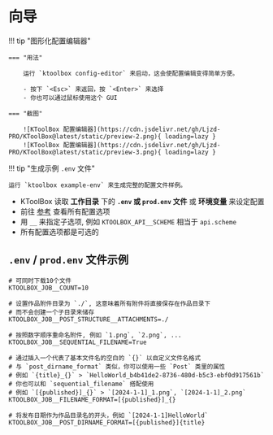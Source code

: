 # 向导

!!! tip "图形化配置编辑器"

    === "用法"

        运行 `ktoolbox config-editor` 来启动，这会使配置编辑变得简单方便。

        - 按下 `<Esc>` 来返回，按 `<Enter>` 来选择 
        - 你也可以通过鼠标使用这个 GUI

    === "截图"

        ![KToolBox 配置编辑器](https://cdn.jsdelivr.net/gh/Ljzd-PRO/KToolBox@latest/static/preview-2.png){ loading=lazy }
        ![KToolBox 配置编辑器](https://cdn.jsdelivr.net/gh/Ljzd-PRO/KToolBox@latest/static/preview-3.png){ loading=lazy }

!!! tip "生成示例 `.env` 文件"

    运行 `ktoolbox example-env` 来生成完整的配置文件样例。

- KToolBox 读取 **工作目录** 下的 **`.env` 或 `prod.env` 文件** 或 **环境变量** 来设定配置
- 前往 [参考](./reference.md) 查看所有配置选项
- 用 `__` 来指定子选项, 例如 `KTOOLBOX_API__SCHEME` 相当于 `api.scheme`
- 所有配置选项都是可选的

## `.env` / `prod.env` 文件示例

```dotenv
# 可同时下载10个文件
KTOOLBOX_JOB__COUNT=10

# 设置作品附件目录为 `./`, 这意味着所有附件将直接保存在作品目录下
# 而不会创建一个子目录来储存
KTOOLBOX_JOB__POST_STRUCTURE__ATTACHMENTS=./

# 按照数字顺序重命名附件, 例如 `1.png`, `2.png`, ...
KTOOLBOX_JOB__SEQUENTIAL_FILENAME=True

# 通过插入一个代表了基本文件名的空白的 `{}` 以自定义文件名格式 
# 与 `post_dirname_format` 类似，你可以使用一些 `Post` 类里的属性
# 例如 `{title}_{}` > `HelloWorld_b4b41de2-8736-480d-b5c3-ebf0d917561b`
# 你也可以和 `sequential_filename` 搭配使用
# 例如 `[{published}]_{}` > `[2024-1-1]_1.png`, `[2024-1-1]_2.png`
KTOOLBOX_JOB__FILENAME_FORMAT=[{published}]_{}

# 将发布日期作为作品目录名的开头，例如 `[2024-1-1]HelloWorld`
KTOOLBOX_JOB__POST_DIRNAME_FORMAT=[{published}]{title}
```
